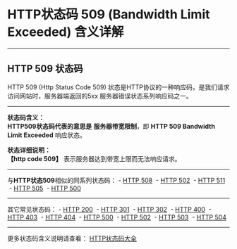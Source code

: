 # HTTP状态码 509 (Bandwidth Limit Exceeded) 含义详解

---

## HTTP 509 状态码

HTTP 509 (Http Status Code 509) 状态是HTTP协议的一种响应码，是我们请求访问网站时，服务器端返回的5xx 服务器错误状态系列响应码之一。

---

**状态码含义：**  
**HTTP509状态码代表的意思是** **服务器带宽限制**，即 **HTTP 509 Bandwidth Limit Exceeded** 响应状态。

**状态详细说明：**  
**【http code 509】** 表示服务器达到带宽上限而无法响应请求。

  

---

与**HTTP状态509**相似的同系列状态码： - [HTTP 508](https://seo.juziseo.com/doc/http_code/508 "HTTP 508详细说明")
 - [HTTP 502](https://seo.juziseo.com/doc/http_code/502 "HTTP 502详细说明")
 - [HTTP 511](https://seo.juziseo.com/doc/http_code/511 "HTTP 511详细说明")
 - [HTTP 505](https://seo.juziseo.com/doc/http_code/505 "HTTP 505详细说明")
 - [HTTP 500](https://seo.juziseo.com/doc/http_code/500 "HTTP 500详细说明")

---

其它常见状态码： - [HTTP 200](https://seo.juziseo.com/doc/http_code/200 "HTTP 200详细说明")
 - [HTTP 301](https://seo.juziseo.com/doc/http_code/301 "HTTP 301详细说明")
 - [HTTP 302](https://seo.juziseo.com/doc/http_code/302 "HTTP 302详细说明")
 - [HTTP 400](https://seo.juziseo.com/doc/http_code/400 "HTTP 400详细说明")
 - [HTTP 403](https://seo.juziseo.com/doc/http_code/403 "HTTP 403详细说明")
 - [HTTP 404](https://seo.juziseo.com/doc/http_code/404 "HTTP 404详细说明")
 - [HTTP 500](https://seo.juziseo.com/doc/http_code/500 "HTTP 500详细说明")
 - [HTTP 502](https://seo.juziseo.com/doc/http_code/502 "HTTP 502详细说明")
 - [HTTP 503](https://seo.juziseo.com/doc/http_code/503 "HTTP 503详细说明")
 - [HTTP 504](https://seo.juziseo.com/doc/http_code/504 "HTTP 504详细说明")

---

更多状态码含义说明请查看： [HTTP状态码大全](https://seo.juziseo.com/doc/http_code/)